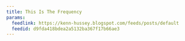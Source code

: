 ```yaml
---
title: This Is The Frequency
params:
  feedlink: https://kenn-hussey.blogspot.com/feeds/posts/default
  feedid: d9fda418bdea2a5132ba367f17b66ae3
---
```

